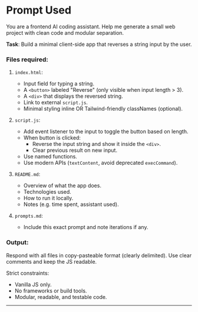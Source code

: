 # Prompt Used

You are a frontend AI coding assistant. Help me generate a small web project with clean code and modular separation.

**Task**: Build a minimal client-side app that reverses a string input by the user.

### Files required:
1. `index.html`:
   - Input field for typing a string.
   - A `<button>` labeled "Reverse" (only visible when input length > 3).
   - A `<div>` that displays the reversed string.
   - Link to external `script.js`.
   - Minimal styling inline OR Tailwind-friendly classNames (optional).

2. `script.js`:
   - Add event listener to the input to toggle the button based on length.
   - When button is clicked:
     - Reverse the input string and show it inside the `<div>`.
     - Clear previous result on new input.
   - Use named functions.
   - Use modern APIs (`textContent`, avoid deprecated `execCommand`).

3. `README.md`:
   - Overview of what the app does.
   - Technologies used.
   - How to run it locally.
   - Notes (e.g. time spent, assistant used).

4. `prompts.md`:
   - Include this exact prompt and note iterations if any.

### Output:
Respond with all files in copy-pasteable format (clearly delimited).
Use clear comments and keep the JS readable.

Strict constraints:
- Vanilla JS only.
- No frameworks or build tools.
- Modular, readable, and testable code.

---
